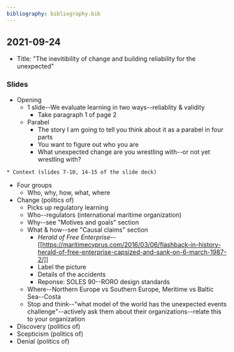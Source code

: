 ```yaml
---
bibliography: bibliography.bib
---
```


## 2021-09-24

* Title: "The inevitibility of change and building reliability for the unexpected"

### Slides

* Opening
    * 1 slide--We evaluate learning in two ways--reliablity & validity
        * Take paragraph 1 of page 2
    * Parabel
        * The story I am going to tell you think about it as a parabel in four parts
        * You want to figure out who you are
        * What unexpected change are you wrestling with--or not yet wrestling with?
<!--        * The context is obscure, but the parabel works well-->
    * Context (slides 7-10, 14-15 of the slide deck)
* Four groups
    * Who, why, how, what, where
* Change (politics of)
    * Picks up regulatory learning
    * Who--regulators (international maritime organization)
    * Why--see "Motives and goals" section
    * What & how--see "Causal claims" section
        * *Herald of Free Enterprise*--[[https://maritimecyprus.com/2016/03/06/flashback-in-history-herald-of-free-enterprise-capsized-and-sank-on-6-march-1987-2/]]
        * Label the picture
        * Details of the accidents
        * Reponse: SOLES 90--RORO design standards
    * Where--Northern Europe vs Southern Europe, Meritime vs Baltic Sea--Costa 
    * Stop and think--"what model of the world has the unexpected events challenge"--actively ask them about their organizations--relate this to your organization
* Discovery (politics of)
* Scepticism (politics of)
* Denial (politics of)

<!--* Bon voyage-->

<!--Substantive change vs. coalition support-->
